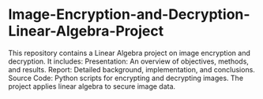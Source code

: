# Image-Encryption-and-Decryption-Linear-Algebra-Project
This repository contains a Linear Algebra project on image encryption and decryption. It includes: 
Presentation: An overview of objectives, methods, and results.
Report: Detailed background, implementation, and conclusions.
Source Code: Python scripts for encrypting and decrypting images. The project applies linear algebra to secure image data.




